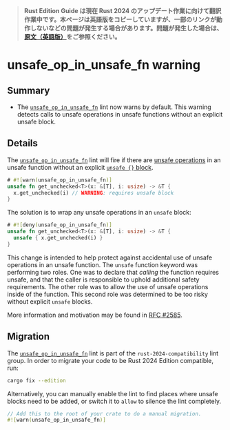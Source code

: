 > **Rust Edition Guide は現在 Rust 2024 のアップデート作業に向けて翻訳作業中です。本ページは英語版をコピーしていますが、一部のリンクが動作しないなどの問題が発生する場合があります。問題が発生した場合は、[原文（英語版）](https://doc.rust-lang.org/nightly/edition-guide/introduction.html)をご参照ください。**

# unsafe_op_in_unsafe_fn warning

## Summary

- The [`unsafe_op_in_unsafe_fn`] lint now warns by default.
  This warning detects calls to unsafe operations in unsafe functions without an explicit unsafe block.

[`unsafe_op_in_unsafe_fn`]: ../../rustc/lints/listing/allowed-by-default.html#unsafe-op-in-unsafe-fn

## Details

The [`unsafe_op_in_unsafe_fn`] lint will fire if there are [unsafe operations] in an unsafe function without an explicit [`unsafe {}` block][unsafe-block].

```rust
# #![warn(unsafe_op_in_unsafe_fn)]
unsafe fn get_unchecked<T>(x: &[T], i: usize) -> &T {
  x.get_unchecked(i) // WARNING: requires unsafe block
}
```

The solution is to wrap any unsafe operations in an `unsafe` block:

```rust
# #![deny(unsafe_op_in_unsafe_fn)]
unsafe fn get_unchecked<T>(x: &[T], i: usize) -> &T {
  unsafe { x.get_unchecked(i) }
}
```

This change is intended to help protect against accidental use of unsafe operations in an unsafe function.
The `unsafe` function keyword was performing two roles.
One was to declare that *calling* the function requires unsafe, and that the caller is responsible to uphold additional safety requirements.
The other role was to allow the use of unsafe operations inside of the function.
This second role was determined to be too risky without explicit `unsafe` blocks.

More information and motivation may be found in [RFC #2585].

[unsafe operations]: ../../reference/unsafety.html
[unsafe-block]: ../../reference/expressions/block-expr.html#unsafe-blocks
[RFC #2585]: https://rust-lang.github.io/rfcs/2585-unsafe-block-in-unsafe-fn.html

## Migration

The [`unsafe_op_in_unsafe_fn`] lint is part of the `rust-2024-compatibility` lint group.
In order to migrate your code to be Rust 2024 Edition compatible, run:

```sh
cargo fix --edition
```

Alternatively, you can manually enable the lint to find places where unsafe blocks need to be added, or switch it to `allow` to silence the lint completely.

```rust
// Add this to the root of your crate to do a manual migration.
#![warn(unsafe_op_in_unsafe_fn)]
```
